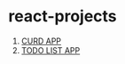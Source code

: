 # react-projects

1. [CURD APP](https://react-axios-curd.netlify.app)
2. [TODO LIST APP](https://todoo-list-reactjs.netlify.app/)
